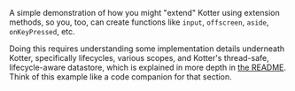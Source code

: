 A simple demonstration of how you might "extend" Kotter using extension methods, so you, too, can create functions like
`input`, `offscreen`, `aside`, `onKeyPressed`, etc.

Doing this requires understanding some implementation details underneath Kotter, specifically lifecycles, various
scopes, and Kotter's thread-safe, lifecycle-aware datastore, which is explained in more depth in
[the README](https://github.com/varabyte/kotter#extending-kotter). Think of this example like a code companion for that
section.